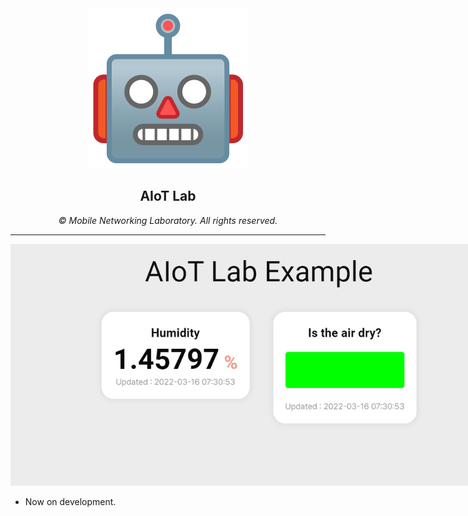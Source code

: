 <center>
  <img src="./public/robot.svg" alt="Robot Icon" />
  <strong><h2>AIoT Lab</h2></strong>
  <i><span>&copy; Mobile Networking Laboratory. All rights reserved.</span></i>
  <hr />
  <img style="max-width:800px" src="./public/screenshot.png" alt="AIoT Lab Screenshot"/>
</center>

- Now on development.

